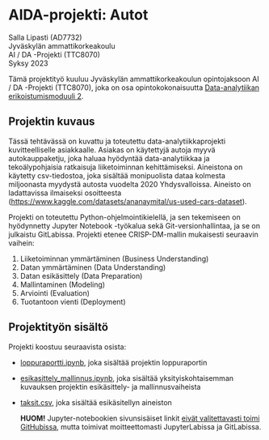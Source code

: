 # AIDA-projekti: Autot    

Salla Lipasti (AD7732)    
Jyväskylän ammattikorkeakoulu   
AI / DA -Projekti (TTC8070)    
Syksy 2023 

Tämä projektityö kuuluu Jyväskylän ammattikorkeakoulun opintojaksoon AI / DA -Projekti (TTC8070), joka on osa opintokokonaisuutta [Data-analytiikan erikoistumismoduuli 2](https://www.jamk.fi/fi/Hae-opiskelemaan/osaamiskokonaisuus/opi-hyodyntamaan-data-analytiikkaa-ja-tekoalya). 

## Projektin kuvaus    

Tässä tehtävässä on kuvattu ja toteutettu data-analytiikkaprojekti kuvitteelliselle asiakkaalle. Asiakas on käytettyjä autoja myyvä autokauppaketju, joka haluaa hyödyntää data-analytiikkaa ja tekoälypohjaisia ratkaisuja liiketoiminnan kehittämiseksi. Aineistona on käytetty csv-tiedostoa, joka sisältää monipuolista dataa kolmesta miljoonasta myydystä autosta vuodelta 2020 Yhdysvalloissa. Aineisto on ladattavissa ilmaiseksi osoitteesta (https://www.kaggle.com/datasets/ananaymital/us-used-cars-dataset).      

Projekti on toteutettu Python-ohjelmointikielellä, ja sen tekemiseen on hyödynnetty Jupyter Notebook -työkalua sekä Git-versionhallintaa, ja se on julkaistu GitLabissa. Projekti etenee CRISP-DM-mallin mukaisesti seuraavin vaihein:   

1. Liiketoiminnan ymmärtäminen (Business Understanding) 
2. Datan ymmärtäminen (Data Understanding) 
3. Datan esikäsittely (Data Preparation)
4. Mallintaminen (Modeling) 
5. Arviointi (Evaluation)
6. Tuotantoon vienti (Deployment) 


## Projektityön sisältö   

Projekti koostuu seuraavista osista: 

* [loppuraportti.ipynb](https://gitlab.labranet.jamk.fi/AD7732/aida-projekti/-/blob/main/loppuraportti.ipynb), joka sisältää projektin loppuraportin
* [esikasittely_mallinnus.ipynb](https://gitlab.labranet.jamk.fi/AD7732/aida-projekti/-/blob/main/esikasittely_mallinnus.ipynb), joka sisältää yksityiskohtaisemman kuvauksen projektin esikäsittely- ja mallinnusvaiheista
* [taksit.csv](https://gitlab.labranet.jamk.fi/AD7732/aida-projekti/-/blob/main/taksit.csv), joka sisältää esikäsitellyn aineiston

  **HUOM!** Jupyter-notebookien sivunsisäiset linkit [eivät valitettavasti toimi GitHubissa](https://www.reddit.com/r/github/comments/9z6fjj/anchor_links_on_githubrendered_jupyter_notebooks/?rdt=40310), mutta toimivat moitteettomasti JupyterLabissa ja GitLabissa.

